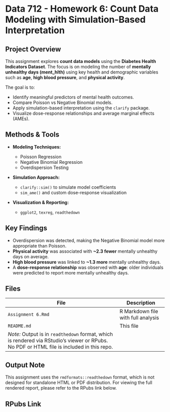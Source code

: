 # Data 712 - Homework 6: Count Data Modeling with Simulation-Based Interpretation

## Project Overview

This assignment explores **count data models** using the **Diabetes Health Indicators Dataset**. 
The focus is on modeling the number of **mentally unhealthy days (ment_hlth)** using key health and demographic variables such as **age**, **high blood pressure**, and **physical activity**. 

The goal is to:

- Identify meaningful predictors of mental health outcomes.
- Compare Poisson vs Negative Binomial models.
- Apply simulation-based interpretation using the `clarify` package.
- Visualize dose-response relationships and average marginal effects (AMEs).

## Methods & Tools

- **Modeling Techniques:**
  - Poisson Regression
  - Negative Binomial Regression
  - Overdispersion Testing
    
- **Simulation Approach:**
  - `clarify::sim()` to simulate model coefficients
  - `sim_ame()` and custom dose-response visualization
    
- **Visualization & Reporting:**
  - `ggplot2`, `texreg`, `readthedown`

## Key Findings

- Overdispersion was detected, making the Negative Binomial model more appropriate than Poisson.
- **Physical activity** was associated with **~2.3 fewer** mentally unhealthy days on average.
- **High blood pressure** was linked to **~1.3 more** mentally unhealthy days.
- A **dose-response relationship** was observed with **age**: older individuals were predicted to report more mentally unhealthy days.

## Files

| File | Description |
|------|-------------|
| `Assignment 6.Rmd` | R Markdown file with full analysis |
| `README.md` | This file |
| _Note:_ Output is in `readthedown` format, which is rendered via RStudio’s viewer or RPubs. No PDF or HTML file is included in this repo.


## Output Note

This assignment uses the `rmdformats::readthedown` format, which is not designed for standalone HTML or PDF distribution. For viewing the full rendered report, please refer to the RPubs link below.


## RPubs Link



